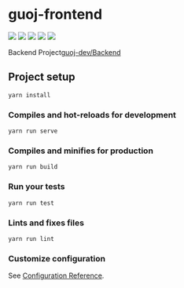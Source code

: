 # guoj-frontend

![](https://img.shields.io/github/issues/guoj-dev/GuOJFrontend)
![](https://img.shields.io/github/forks/guoj-dev/GuOJFrontend)
![](https://img.shields.io/github/stars/guoj-dev/GuOJFrontend)
![](https://img.shields.io/github/license/guoj-dev/GuOJFrontend)
![](https://github.com/guoj-dev/guojfrontend/workflows/Node%20CI/badge.svg)

Backend Project[guoj-dev/Backend](https://github.com/guoj-dev/Backend)
## Project setup
```
yarn install
```

### Compiles and hot-reloads for development
```
yarn run serve
```

### Compiles and minifies for production
```
yarn run build
```

### Run your tests
```
yarn run test
```

### Lints and fixes files
```
yarn run lint
```

### Customize configuration
See [Configuration Reference](https://cli.vuejs.org/config/).
